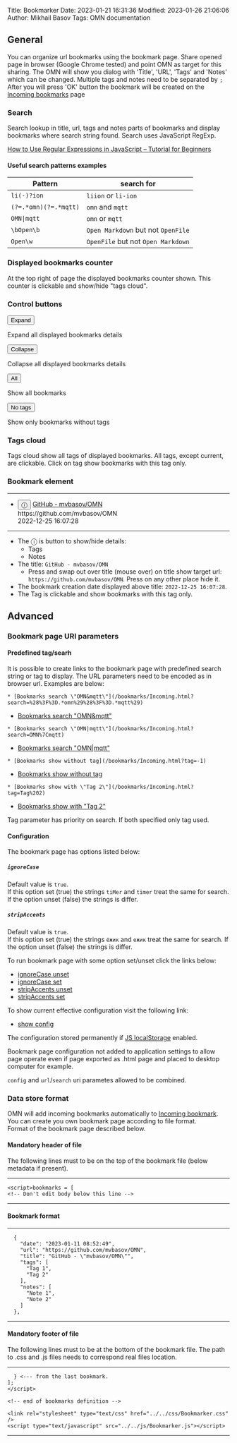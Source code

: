 Title: Bookmarker
Date: 2023-01-21 16:31:36
Modified: 2023-01-26 21:06:06
Author: Mikhail Basov
Tags: OMN documentation

## General

You can organize url bookmarks using the bookmark page. Share opened page in browser (Google Chrome tested) and point OMN as target for this sharing. The OMN will show you dialog with 'Title', 'URL', 'Tags' and 'Notes' which can be changed. Multiple tags and notes need to be separated by `;` After you will press 'OK' button the bookmark will be created on the [Incoming bookmarks](/bookmarks/Incoming.html) page

### Search

Search lookup in title, url, tags and notes parts of bookmarks and display bookmarks where search string found.
Search uses JavaScript RegExp.

[How to Use Regular Expressions in JavaScript – Tutorial for Beginners](https://www.freecodecamp.org/news/regular-expressions-for-beginners/)

#### Useful search patterns examples
| Pattern | search for |
|---------|------------|
|`li(-)?ion`| `liion` or `li-ion`|
|`(?=.*omn)(?=.*mqtt)`| `omn` and `mqtt`|
|`OMN\|mqtt`|`omn` or `mqtt`|
|`\bOpen\b`|`Open Markdown` but not `OpenFile`|
|`Open\w`|`OpenFile` but not `Open Markdown`|

### Displayed bookmarks counter

At the top right of page the displayed bookmarks counter shown. This counter is clickable and show/hide "tags cloud".

### Control buttons

<button class="colexp">Expand</button>

Expand all displayed bookmarks details

<button class="colexp">Collapse</button>

Collapse all displayed bookmarks details

<button class="colexp">All</button>

Show all bookmarks

<button class="colexp">No tags</button>

Show only bookmarks without tags

### Tags cloud

Tags cloud show all tags of displayed bookmarks. All tags, except current, are clickable. Click on tag show bookmarks with this tag only.

### Bookmark element

- - -

<ul>
  <li>
    <button 
      class="details"
      onClick="
        if(this.parentNode) {
          var infoBlock = this.parentNode.getElementsByTagName('ul')[0];
          if(infoBlock.style.display == 'none') {
            infoBlock.style.display='block';
          } else {
             infoBlock.style.display='none';
          }
        }">
ⓘ
    </button>
    <a href="https://github.com/mvbasov/OMN">GitHub - mvbasov/OMN</a>
    <span><br>https://github.com/mvbasov/OMN</span>
    <br>
    <span class="spanDate">2022-12-25 16:07:28</span>
    <ul style="display: none;">
      <li><div><button class="tag">Tag 1</button><button class="tag">Tag2</button></div></li>
      <li><div><span class="note">"Note 1"</span>,<span class="note">"Note 2"</span></div></li>
    </ul>
  </li>
</ul>

- - -

* The ⓘ is button to show/hide details:
  * Tags
  * Notes
* The title: `GitHub - mvbasov/OMN`
  * Press and swap out over title (mouse over) on title show target url: `https://github.com/mvbasov/OMN`. Press on any other place hide it.
* The bookmark creation date displayed above title: `2022-12-25 16:07:28`.
* The Tag is clickable and show bookmarks with this tag only.

## Advanced 
### Bookmark page URI parameters
#### Predefined tag/searh
It is possible to create links to the bookmark page with predefined search string or tag to display. The URL parameters need to be encoded as in browser url. Examples are below:

```
* [Bookmarks search \"OMN&mqtt\"](/bookmarks/Incoming.html?search=%28%3F%3D.*omn%29%28%3F%3D.*mqtt%29)
```
* [Bookmarks search \"OMN&mqtt\"](/bookmarks/Incoming.html?search=%28%3F%3D.*omn%29%28%3F%3D.*mqtt%29)

```
* [Bookmarks search \"OMN|mqtt\"](/bookmarks/Incoming.html?search=OMN%7Cmqtt)
```
* [Bookmarks search \"OMN|mqtt\"](/bookmarks/Incoming.html?search=OMN%7Cmqtt)

```
* [Bookmarks show without tag](/bookmarks/Incoming.html?tag=-1)
```
* [Bookmarks show without tag](/bookmarks/Incoming.html?tag=-1)

```
* [Bookmarks show with \"Tag 2\"](/bookmarks/Incoming.html?tag=Tag%202)
```
* [Bookmarks show with \"Tag 2\"](/bookmarks/Incoming.html?tag=Tag%202)

Tag parameter has priority on search. If both specified only tag used.

#### Configuration
The bookmark page has options listed below:

##### `ignoreCase`
Default value is `true`.  
If this option set (true) the strings `tiMer` and `timer` treat the same for search. If the option unset (false) the strings is differ.

##### `stripAccents`
Default value is `true`.  
If this option set (true) the strings `ёжик` and `ежик` treat the same for search. If the option unset (false) the strings is differ.

To run bookmark page with some option set/unset click the links below:
* [ignoreCase unset](/bookmarks/Incoming.html?config=%7B%22ignoreCase%22%3Afalse%7D)
* [ignoreCase set](/bookmarks/Incoming.html?config=%7B%22ignoreCase%22%3Atrue%7D)
* [stripAccents unset](/bookmarks/Incoming.html?config=%7B%22stripAccents%22%3Afalse%7D)
* [stripAccents set](/bookmarks/Incoming.html?config=%7B%22stripAccents%22%3Atrue%7D)

To show current effective configuration visit the following link:
* [show config](/bookmarks/Incoming.html?config=show)

The configuration stored permanently if [JS localStorage](/default/Help.html#enable-jsdebug) enabled.

Bookmark page configuration not added to application settings to allow page operate even if page exported as .html page and placed to desktop computer for example.

`config` and `url`/`search` uri parametes allowed to be combined.

### Data store format
OMN will add incoming bookmarks automatically to [Incoming bookmark](/bookmarks/Incoming.html).  
You can create you own bookmark page according to file format.  
Format of the bookmark page described below.

#### Mandatory header of file

The following lines must to be on the top of the bookmark file (below metadata if present).

- - -

```
<script>bookmarks = [
<!-- Don't edit body below this line -->
```

- - -

#### Bookmark format

- - -


```
  {
    "date": "2023-01-11 08:52:49",
    "url": "https://github.com/mvbasov/OMN",
    "title": "GitHub - \"mvbasov/OMN\"",
    "tags": [
      "Tag 1",
      "Tag 2"
    ],
    "notes": [
      "Note 1",
      "Note 2"
    ]
  },
```

- - -

#### Mandatory footer of file

The following lines must to be at the bottom of the bookmark file. The path to .css and .js files needs to correspond real files location.

- - -

```
  } <--- from the last bookmark.
];
</script>

<!-- end of bookmarks definition -->

<link rel="stylesheet" type="text/css" href="../../css/Bookmarker.css" />
<script type="text/javascript" src="../../js/Bookmarker.js"></script>
```

- - -
<script>
  window.onload=createTOC(document.getElementById('content'));
</script>

<link rel="stylesheet" type="text/css" href="../../css/Bookmarker.css" />

<link rel="stylesheet" type="text/css" href="../../css/PSearch.css" />
<script type="text/javascript" src="../../js/PSearch.js"></script>

